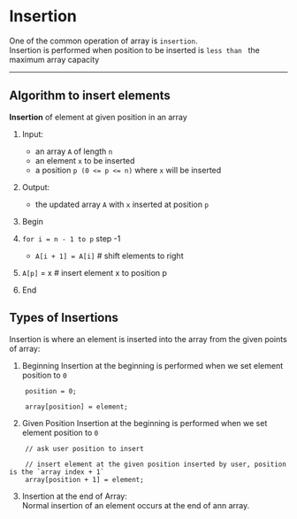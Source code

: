 # Insertion
One of the common operation of array is `insertion`. <br/>
Insertion is performed when position to be inserted is `less than ` the maximum array capacity <br/>
***

## Algorithm to insert elements
__Insertion__ of element at given position in an array
1. Input:
   - an array `A` of length `n`
   - an element `x` to be inserted
   - a position `p (0 <= p <= n)` where `x` will be inserted

2. Output:
    - the updated array `A` with `x` inserted at position `p`

3. Begin

4. `for i = n - 1 to p` step -1
    - `A[i + 1] = A[i]`     # shift elements to right

5. `A[p]` = x    # insert element x to position p

6.  End


##  Types of Insertions

Insertion is where an element is inserted into the array from the given points of array: <br/>
1. Beginning
Insertion at the beginning is performed when we set element position to `0`
```
    position = 0;

    array[position] = element;
```
2. Given Position
   Insertion at the beginning is performed when we set element position to `0`
```
    // ask user position to insert    

    // insert element at the given position inserted by user, position is the `array index + 1`  
    array[position + 1] = element;
```
3. Insertion at the end of Array: <br/>
Normal insertion of an element occurs at the end of ann array. <br/>
